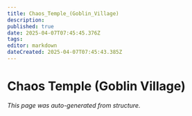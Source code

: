 ```yaml
---
title: Chaos_Temple_(Goblin_Village)
description: 
published: true
date: 2025-04-07T07:45:45.376Z
tags: 
editor: markdown
dateCreated: 2025-04-07T07:45:43.385Z
---
```


# Chaos Temple (Goblin Village)

*This page was auto-generated from structure.*